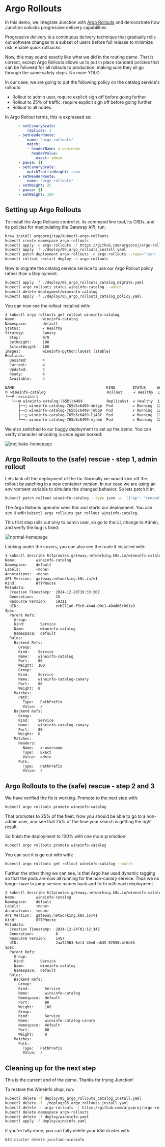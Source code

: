 # Argo Rollouts

In this demo, we integrate Junction with [Argo
Rollouts](https://argoproj.github.io/rollouts/) and demonstrate how Junction
unlocks progressive delivery capabilities.

Progressive delivery is a continuous delivery technique that gradually rolls out
software changes to a subset of users before full release to minimize risk,
enable quick rollbacks. 

Now, this may sound exactly like what we did in the routing demo. That is
correct, except Argo Rollouts allows us to put in place standard policies that
can be followed for all rollouts to production, making sure they all
go through the same safety steps. No more YOLO.

In our case, we are going to put the following policy on the catalog service's 
rollouts:
- Rollout to admin user, require explicit sign off before going further
- Rollout to 25% of traffic, require explicit sign off before going further
- Rollout to all nodes.

In Argo Rollout terms, this is expressed as:

```yaml
      - setCanaryScale:
          replicas: 1
      - setHeaderRoute:
          name: "argo-rollouts"
          match:
          - headerName: x-username
            headerValue:
              exact: admin
      - pause: {}
      - setCanaryScale:
          matchTrafficWeight: true
      - setHeaderRoute:
          name: "argo-rollouts"
      - setWeight: 25
      - pause: {}
      - setWeight: 100
```

## Setting up Argo Rollouts

To install the Argo Rollouts controller, its command line tool, its CRDs, and
its policies for manipulating the Gateway API, run:

```bash
brew install argoproj/tap/kubectl-argo-rollouts
kubectl create namespace argo-rollouts
kubectl apply -n argo-rollouts -f https://github.com/argoproj/argo-rollouts/releases/latest/download/install.yaml
kubectl apply -f ./deploy/05_argo_rollouts_install.yaml
kubectl patch deployment argo-rollouts -n argo-rollouts --type='json' -p='[{"op": "replace", "path": "/spec/template/spec/containers/0/args", "value": ["--loglevel", "debug"]}]'
kubectl rollout restart deploy -n argo-rollouts
```

Now to migrate the catalog service service to use our Argo Rollout
policy rather than a Deployment:

```bash
kubectl apply -f ./deploy/05_argo_rollouts_catalog_migrate.yaml
kubectl argo rollouts status wineinfo-catalog --watch
kubectl delete deployment/wineinfo-catalog
kubectl apply -f ./deploy/05_argo_rollouts_catalog_policy.yaml
```

You can now see the rollout installed with:
```bash
$ kubectl argo rollouts get rollout wineinfo-catalog
Name:            wineinfo-catalog
Namespace:       default
Status:          ✔ Healthy
Strategy:        Canary
  Step:          9/9
  SetWeight:     100
  ActualWeight:  100
Images:          wineinfo-python:latest (stable)
Replicas:
  Desired:       4
  Current:       4
  Updated:       4
  Ready:         4
  Available:     4

NAME                                          KIND        STATUS     AGE  INFO
⟳ wineinfo-catalog                            Rollout     ✔ Healthy  12s
└──# revision:1
   └──⧉ wineinfo-catalog-765b5c6499           ReplicaSet  ✔ Healthy  12s  stable
      ├──□ wineinfo-catalog-765b5c6499-4nlgp  Pod         ✔ Running  12s  ready:1/1
      ├──□ wineinfo-catalog-765b5c6499-jnbq9  Pod         ✔ Running  12s  ready:1/1
      ├──□ wineinfo-catalog-765b5c6499-lj48f  Pod         ✔ Running  12s  ready:1/1
      └──□ wineinfo-catalog-765b5c6499-mjrmb  Pod         ✔ Running  12s  ready:1/1
```

We also switched to our buggy deployment to set up the demo. You can verify
character encoding is once again borked:

![mojibake-homepage](./images/mojibake-search.jpg)

## Argo Rollouts to the (safe) rescue - step 1, admin rollout

Lets kick off the deployment of the fix. Normally we would kick off the rollout 
by patching in a new container version. In our case we are using an environment 
variable to simulate the changed behavior. So lets patch it in:
```bash
kubectl patch rollout wineinfo-catalog --type json -p '[{"op": "remove", "path": "/spec/template/spec/containers/0/env"}]'
```

The Argo Rollouts operator sees this and starts our deployment. You can see it
with `kubectl argo rollouts get rollout wineinfo-catalog`. 

This first step rolls out only to admin user, so go to the UI, change to Admin, 
and verify the bug is fixed:

![normal-homepage](./images/homepage.jpg)

Looking under the covers, you can also see the route it installed with:
```bash
$ kubectl describe httproutes.gateway.networking.k8s.io/wineinfo-catalog
Name:         wineinfo-catalog
Namespace:    default
Labels:       <none>
Annotations:  <none>
API Version:  gateway.networking.k8s.io/v1
Kind:         HTTPRoute
Metadata:
  Creation Timestamp:  2024-12-20T19:33:20Z
  Generation:          15
  Resource Version:    59311
  UID:                 ecb271a0-f5c0-4b44-90c1-404d06c091a9
Spec:
  Parent Refs:
    Group:
    Kind:       Service
    Name:       wineinfo-catalog
    Namespace:  default
  Rules:
    Backend Refs:
      Group:
      Kind:    Service
      Name:    wineinfo-catalog
      Port:    80
      Weight:  100
      Group:
      Kind:    Service
      Name:    wineinfo-catalog-canary
      Port:    80
      Weight:  0
    Matches:
      Path:
        Type:   PathPrefix
        Value:  /
    Backend Refs:
      Group:
      Kind:    Service
      Name:    wineinfo-catalog-canary
      Port:    80
      Weight:  0
    Matches:
      Headers:
        Name:   x-username
        Type:   Exact
        Value:  admin
      Path:
        Type:   PathPrefix
        Value:  /
```

## Argo Rollouts to the (safe) rescue - step 2 and 3

We have verified the fix is working. Promote to the next step with:
```bash
kubectl argo rollouts promote wineinfo-catalog
```

That promotes to 25% of the fleet. Now you should be able to go to a non-admin
user, and see that 25% of the time your search is getting the right result. 

So  finish the deployment to 100% with one more promotion:
```bash
kubectl argo rollouts promote wineinfo-catalog
```

You can see it is go out with with:
```bash
kubectl argo rollouts get rollout wineinfo-catalog --watch
```

Further the other thing we can see, is that Argo has used dynamic tagging so
that the pods are now all running for the non-canary service. Thus we no longer
have to jump service names back and forth with each deployment.

```bash
$ kubectl describe httproutes.gateway.networking.k8s.io/wineinfo-catalog
Name:         wineinfo-catalog
Namespace:    default
Labels:       <none>
Annotations:  <none>
API Version:  gateway.networking.k8s.io/v1
Kind:         HTTPRoute
Metadata:
  Creation Timestamp:  2024-12-24T01:12:34Z
  Generation:          8
  Resource Version:    1457
  UID:                 2aa74963-6ef4-46e0-a635-87655cbf6b63
Spec:
  Parent Refs:
    Group:
    Kind:       Service
    Name:       wineinfo-catalog
    Namespace:  default
  Rules:
    Backend Refs:
      Group:
      Kind:       Service
      Name:       wineinfo-catalog
      Namespace:  default
      Port:       80
      Weight:     100
      Group:
      Kind:       Service
      Name:       wineinfo-catalog-canary
      Namespace:  default
      Port:       80
      Weight:     0
    Matches:
      Path:
        Type:   PathPrefix
        Value:  /
```

## Cleaning up for the next step

This is the current end of the demo. Thanks for trying Junction!

To restore the Wineinfo shop, run:

```bash
kubectl delete -f deploy/05_argo_rollouts_catalog_install.yaml
kubectl delete -f ./deploy/05_argo_rollouts_install.yaml
kubectl delete -n argo-rollouts -f https://github.com/argoproj/argo-rollouts/releases/latest/download/install.yaml
kubectl delete namespace argo-rollouts
kubectl delete -f deploy/wineinfo.yaml
kubectl apply -f deploy/wineinfo.yaml
```

If you're fully done, you can fully delete your k3d cluster with:

```bash
k3d cluster delete junction-wineinfo
```
